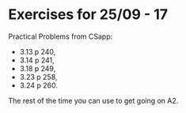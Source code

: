 # Exercises for 25/09 - 17
Practical Problems from CSapp: 
  * 3.13 p 240, 
  * 3.14 p 241, 
  * 3.18 p 249, 
  * 3.23 p 258, 
  * 3.24 p 260.
  
  The rest of the time you can use to get going on A2.
